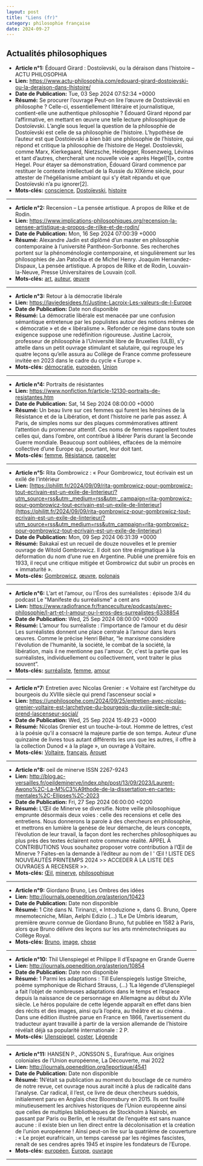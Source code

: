 ```yaml
---
layout: post
title: "Liens (fr)"
category: philosophie française
date: 2024-09-27
---
```

## Actualités philosophiques

  * **Article n°1:** Édouard Girard : Dostoïevski, ou la déraison dans l’histoire – ACTU PHILOSOPHIA
  * **Lien:** <https://www.actu-philosophia.com/edouard-girard-dostoievski-ou-la-deraison-dans-lhistoire/>
  * **Date de Publication:** Tue, 03 Sep 2024 07:52:34 +0000
  * **Résumé:** Se procurer l’ouvrage Peut-on lire l’œuvre de Dostoïevski en philosophe ? Celle-ci, essentiellement littéraire et journalistique, contient-elle une authentique philosophie ? Édouard Girard répond par l’affirmative, en mettant en œuvre une telle lecture philosophique de Dostoïevski. L’angle sous lequel la question de la philosophie de Dostoïevski est celle de sa philosophie de l’histoire. L’hypothèse de l’auteur est que Dostoïevski a bien bâti une philosophie de l’histoire, qui répond et critique la philosophie de l’histoire de Hegel. Dostoïevski, comme Marx, Kierkegaard, Nietzsche, Heidegger, Rosenzweig, Lévinas et tant d’autres, chercherait une nouvelle voie « après Hegel[1]», contre Hegel. Pour étayer sa démonstration, Édouard Girard commence par restituer le contexte intellectuel de la Russie du XIXème siècle, pour attester de l’hégélianisme ambiant qui s’y était répandu et que Dostoïevski n’a pu ignorer[2].
  * **Mots-clés:** [conscience](conscience), [Dostoïevski](Dostoïevski), [histoire](histoire)

* * *

  * **Article n°2:** Recension – La pensée artistique. A propos de Rilke et de Rodin.
  * **Lien:** <https://www.implications-philosophiques.org/recension-la-pensee-artistique-a-propos-de-rilke-et-de-rodin/>
  * **Date de Publication:** Mon, 16 Sep 2024 07:00:39 +0000
  * **Résumé:** Alexandre Jadin est diplômé d’un master en philosophie contemporaine à l’université Panthéon-Sorbonne. Ses recherches portent sur la phénoménologie contemporaine, et singulièrement sur les philosophies de Jan Patočka et de Michel Henry. Joaquim Hernandez-Dispaux, La pensée artistique. A propos de Rilke et de Rodin, Louvain-la-Neuve, Presse Universitaires de Louvain (coll.
  * **Mots-clés:** [art](art), [auteur](auteur), [œuvre](œuvre)

* * *

  * **Article n°3:** Retour à la démocratie libérale
  * **Lien:** <https://laviedesidees.fr/Justine-Lacroix-Les-valeurs-de-l-Europe>
  * **Date de Publication:** Date non disponible
  * **Résumé:** La démocratie libérale est menacée par une confusion sémantique entretenue par les populistes autour des notions mêmes de « démocratie » et de « libéralisme ». Refonder ce régime dans toute son exigence suppose une redéfinition rigoureuse. Justine Lacroix, professeur de philosophie à l’Université libre de Bruxelles (ULB), s’y attelle dans un petit ouvrage stimulant et salutaire, qui regroupe les quatre leçons qu’elle assura au Collège de France comme professeure invitée en 2023 dans le cadre du cycle « Europe ».
  * **Mots-clés:** [démocratie](démocratie), [européen](européen), [Union](Union)

* * *

  * **Article n°4:** Portraits de résistantes
  * **Lien:** <https://www.nonfiction.fr/article-12130-portraits-de-resistantes.htm>
  * **Date de Publication:** Sat, 14 Sep 2024 08:00:00 +0000
  * **Résumé:** Un beau livre sur ces femmes qui furent les héroïnes de la Résistance et de la Libération, et dont l’histoire ne parle pas assez. À Paris, de simples noms sur des plaques commémoratives attirent l’attention du promeneur attentif. Ces noms de femmes rappellent toutes celles qui, dans l’ombre, ont contribué à libérer Paris durant la Seconde Guerre mondiale. Beaucoup sont oubliées, effacées de la mémoire collective d’une Europe qui, pourtant, leur doit tant.
  * **Mots-clés:** [femme](femme), [Résistance](Résistance), [rappeler](rappeler)

* * *

  * **Article n°5:** Rita Gombrowicz : « Pour Gombrowicz, tout écrivain est un exilé de l’intérieur
  * **Lien:** [https://philitt.fr/2024/09/09/rita-gombrowicz-pour-gombrowicz-tout-ecrivain-est-un-exile-de-linterieur/?utm_source=rss&utm;_medium=rss&utm;_campaign=rita-gombrowicz-pour-gombrowicz-tout-ecrivain-est-un-exile-de-linterieur](https://philitt.fr/2024/09/09/rita-gombrowicz-pour-gombrowicz-tout-ecrivain-est-un-exile-de-linterieur/?utm_source=rss&utm_medium=rss&utm_campaign=rita-gombrowicz-pour-gombrowicz-tout-ecrivain-est-un-exile-de-linterieur)
  * **Date de Publication:** Mon, 09 Sep 2024 06:31:39 +0000
  * **Résumé:** Bakakaï est un recueil de douze nouvelles et le premier ouvrage de Witold Gombrowicz. Il doit son titre énigmatique à la déformation du nom d’une rue en Argentine. Publié une première fois en 1933, il reçut une critique mitigée et Gombrowicz dut subir un procès en « immaturité ».
  * **Mots-clés:** [Gombrowicz](Gombrowicz), [œuvre](œuvre), [polonais](polonais)

* * *

  * **Article n°6:** L’art et l’amour, ou l'Éros des surréalistes : épisode 3/4 du podcast Le "Manifeste du surréalisme" a cent ans
  * **Lien:** <https://www.radiofrance.fr/franceculture/podcasts/avec-philosophie/l-art-et-l-amour-ou-l-eros-des-surrealistes-6338854>
  * **Date de Publication:** Wed, 25 Sep 2024 08:00:00 +0000
  * **Résumé:** L’amour fou surréaliste : l’importance de l’amour et du désir Les surréalistes donnent une place centrale à l’amour dans leurs œuvres. Comme le précise Henri Béhar, “le marxisme considère l'évolution de l'humanité, la société, le combat de la société, la libération, mais il ne mentionne pas l'amour. Or, c'est la partie que les surréalistes, individuellement ou collectivement, vont traiter le plus souvent”.
  * **Mots-clés:** [surréaliste](surréaliste), [femme](femme), [amour](amour)

* * *

  * **Article n°7:** Entretien avec Nicolas Grenier : « Voltaire est l’archétype du bourgeois du XVIIIe siècle qui prend l’ascenseur social »
  * **Lien:** <https://unphilosophe.com/2024/09/25/entretien-avec-nicolas-grenier-voltaire-est-larchetype-du-bourgeois-du-xviiie-siecle-qui-prend-lascenseur-social/>
  * **Date de Publication:** Wed, 25 Sep 2024 15:49:23 +0000
  * **Résumé:** Nicolas Grenier est un touche-à-tout. Homme de lettres, c’est à la poésie qu’il a consacré la majeure partie de son temps. Auteur d’une quinzaine de livres tous autant différents les uns que les autres, il offre à la collection Dunod « à la plage », un ouvrage à Voltaire.
  * **Mots-clés:** [Voltaire](Voltaire), [français](français), [Arouet](Arouet)

* * *

  * **Article n°8:** oeil de minerve ISSN 2267-9243
  * **Lien:** <http://blog.ac-versailles.fr/oeildeminerve/index.php/post/13/09/2023/Laurent-Awono%2C-La-M%C3%A9thode-de-la-dissertation-en-cartes-mentales%2C-Ellipses%2C-2023>
  * **Date de Publication:** Fri, 27 Sep 2024 06:00:00 +0200
  * **Résumé:** L’Œil de Minerve se diversifie. Notre veille philosophique emprunte désormais deux voies : celle des recensions et celle des entretiens. Nous donnerons la parole à des chercheurs en philosophie, et mettrons en lumière la genèse de leur démarche, de leurs concepts, l’évolution de leur travail, la façon dont les recherches philosophiques au plus près des textes éclairent notre commune réalité. APPEL À CONTRIBUTIONS Vous souhaitez proposer votre contribution à l’Œil de Minerve ? Faites-en la demande à l’éditeur au nom de l ' Œil ! LISTE DES NOUVEAUTÉS PRINTEMPS 2024 >> ACCEDER À LA LISTE DES OUVRAGES A RECENSER >>.
  * **Mots-clés:** [Œil](Œil), [minerve](minerve), [philosophique](philosophique)

* * *

  * **Article n°9:** Giordano Bruno, Les Ombres des idées
  * **Lien:** <http://journals.openedition.org/asterion/10423>
  * **Date de Publication:** Date non disponible
  * **Résumé:** 1 Cité dans N. Tirinanzi, « Introduzione », dans G. Bruno, Opere mnemotecniche, Milan, Aelphi Edizio (...) 1Le De Umbris idearum, première œuvre connue de Giordano Bruno, fut publiée en 1582 à Paris, alors que Bruno délivre des leçons sur les arts mnémotechniques au Collège Royal.
  * **Mots-clés:** [Bruno](Bruno), [image](image), [chose](chose)

* * *

  * **Article n°10:** Thil Ulenspiegel et Philippe II d’Espagne en Grande Guerre
  * **Lien:** <http://journals.openedition.org/asterion/10854>
  * **Date de Publication:** Date non disponible
  * **Résumé:** 1 Parmi les adaptations : Till Eulenspiegels lustige Streiche, poème symphonique de Richard Strauss, (...) 1La légende d’Ulenspiegel a fait l’objet de nombreuses adaptations dans le temps et l’espace depuis la naissance de ce personnage en Allemagne au début du XVIe siècle. Le héros populaire de cette légende apparaît en effet dans bien des récits et des images, ainsi qu’à l’opéra, au théâtre et au cinéma . Dans une édition illustrée parue en France en 1866, l’avertissement du traducteur ayant travaillé à partir de la version allemande de l’histoire révélait déjà sa popularité internationale : 2 P.
  * **Mots-clés:** [Ulenspiegel](Ulenspiegel), [coster](coster), [Légende](Légende)

* * *

  * **Article n°11:** HANSEN P., JONSSON S., Eurafrique. Aux origines coloniales de l’Union européenne, La Découverte, mai 2022
  * **Lien:** <http://journals.openedition.org/leportique/4541>
  * **Date de Publication:** Date non disponible
  * **Résumé:** 1N’était sa publication au moment du bouclage de ce numéro de notre revue, cet ouvrage nous aurait incité à plus de radicalité dans l’analyse. Car radical, il l’est, ce livre de deux chercheurs suédois, initialement paru en Anglais chez Bloomsbury en 2015. Ils ont fouillé minutieusement les archives historiques de l’Union européenne ainsi que celles de multiples bibliothèques de Stockholm à Nairobi, en passant par Paris ou Berlin, et le résultat de l’enquête est sans nuance aucune : il existe bien un lien direct entre la décolonisation et la création de l’union européenne ! Ainsi peut-on lire sur la quatrième de couverture : « Le projet eurafricain, un temps caressé par les régimes fascistes, renaît de ses cendres après 1945 et inspire les fondateurs de l’Europe.
  * **Mots-clés:** [européen](européen), [Europe](Europe), [ouvrage](ouvrage)

* * *

